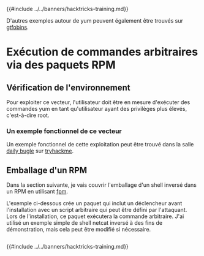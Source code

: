 {{#include ../../banners/hacktricks-training.md}}

D'autres exemples autour de yum peuvent également être trouvés sur [gtfobins](https://gtfobins.github.io/gtfobins/yum/).

# Exécution de commandes arbitraires via des paquets RPM

## Vérification de l'environnement

Pour exploiter ce vecteur, l'utilisateur doit être en mesure d'exécuter des commandes yum en tant qu'utilisateur ayant des privilèges plus élevés, c'est-à-dire root.

### Un exemple fonctionnel de ce vecteur

Un exemple fonctionnel de cette exploitation peut être trouvé dans la salle [daily bugle](https://tryhackme.com/room/dailybugle) sur [tryhackme](https://tryhackme.com).

## Emballage d'un RPM

Dans la section suivante, je vais couvrir l'emballage d'un shell inversé dans un RPM en utilisant [fpm](https://github.com/jordansissel/fpm).

L'exemple ci-dessous crée un paquet qui inclut un déclencheur avant l'installation avec un script arbitraire qui peut être défini par l'attaquant. Lors de l'installation, ce paquet exécutera la commande arbitraire. J'ai utilisé un exemple simple de shell netcat inversé à des fins de démonstration, mais cela peut être modifié si nécessaire.
```text

```
{{#include ../../banners/hacktricks-training.md}}
